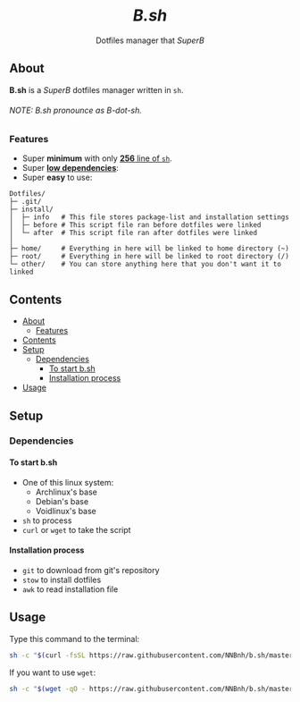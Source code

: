 <h1 align="center"><b><i>B.sh</i></b></h1>
<p align="center">Dotfiles manager that <i>SuperB</i></p>


<!-- <p align="center"> -->
<!--     <img src="image/logo.png"> -->
<!-- </p> -->


## About
**B.sh** is a *SuperB* dotfiles manager written in `sh`.

###### NOTE: B.sh pronounce as B-dot-sh.

### Features
* Super **minimum** with only [**256** line of `sh`](b.sh).
* Super [**low dependencies**](#dependencies):
* Super **easy** to use:

```
Dotfiles/
├─ .git/
├─ install/
│  ├─ info   # This file stores package-list and installation settings
│  ├─ before # This script file ran before dotfiles were linked
│  └─ after  # This script file ran after dotfiles were linked
│
├─ home/     # Everything in here will be linked to home directory (~)
├─ root/     # Everything in here will be linked to root directory (/)
└─ other/    # You can store anything here that you don't want it to linked
```

## Contents
* [About](#about)
  * [Features](#features)
* [Contents](#contents)
* [Setup](#setup)
  * [Dependencies](#dependencies)
    * [To start b.sh](#to-start-bsh)
    * [Installation process](#installation-process)
* [Usage](#usage)

## Setup
### Dependencies
#### To start b.sh
* One of this linux system:
  * Archlinux's base
  * Debian's base
  * Voidlinux's base
* `sh` to process
* `curl` or `wget` to take the script

#### Installation process
* `git` to download from git's repository
* `stow` to install dotfiles
* `awk` to read installation file

## Usage
Type this command to the terminal:

```sh
sh -c "$(curl -fsSL https://raw.githubusercontent.com/NNBnh/b.sh/master/b.sh)"
```

If you want to use `wget`:

```sh
sh -c "$(wget -qO - https://raw.githubusercontent.com/NNBnh/b.sh/master/b.sh)"
```
